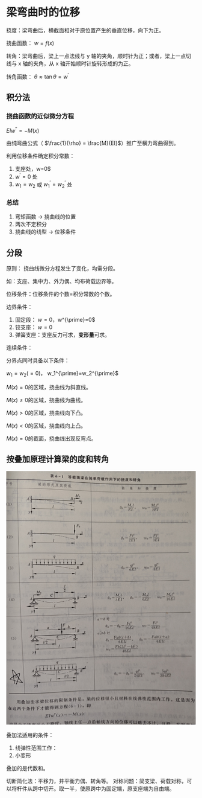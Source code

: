 # 梁弯曲时的位移

挠度：梁弯曲后，横截面相对于原位置产生的垂直位移，向下为正。

挠曲函数： $w=f(x)$

转角：梁弯曲后，梁上一点法线与 y 轴的夹角，顺时针为正；或者，梁上一点切线与 x 轴的夹角，从 x 轴开始顺时针旋转形成的为正。

转角函数： $\theta\approx\tan\theta=w^{\prime}$

## 积分法

### 挠曲函数的近似微分方程

$EIw^{\prime\prime}=-M(x)$

由纯弯曲公式（ $\frac{1}{\rho} = \frac{M}{EI}$）推广至横力弯曲得到。

利用位移条件确定积分常数：

1. 支座处，w=0$
2. $w^{\prime}=0$ 处
3. $w_1=w_2$ 或 $w_1^{\prime}=w_2^{\prime}$ 处

### 总结

1. 弯矩函数 -> 挠曲线的位置
2. 两次不定积分
3. 挠曲线的线型 -> 位移条件

## 分段

原则：
挠曲线微分方程发生了变化，均需分段。

如：支座、集中力、外力偶、均布荷载边界等。

位移条件：位移条件的个数=积分常数的个数。

边界条件：

1. 固定段： $w=0$，w^{\prime}=0$
2. 铰支座： $w=0$
3. 弹簧支座：支座反力可求，**变形量**可求。

连续条件：

分界点同时具备以下条件：

$w_1=w_2(=0)$， w_1^{\prime}=w_2^{\prime}$

$M(x)=0$的区域，挠曲线为斜直线。

$M(x)\neq0$的区域，挠曲线为曲线。

$M(x)>0$的区域，挠曲线向下凸。

$M(x)<0$的区域，挠曲线向上凸。

$M(x)=0$的截面，挠曲线出现反弯点。

## 按叠加原理计算梁的度和转角

![计算式](./images/计算式.jpg)

叠加法适用的条件：

1. 线弹性范围工作：
2. 小变形

叠加的是代数和。

切断简化法：平移力，并平衡力偶、转角等。
对称问题：简支梁、荷载对称，可以将杆件从跨中切开。取一半，使原跨中为固定端，原支座端为自由端。
